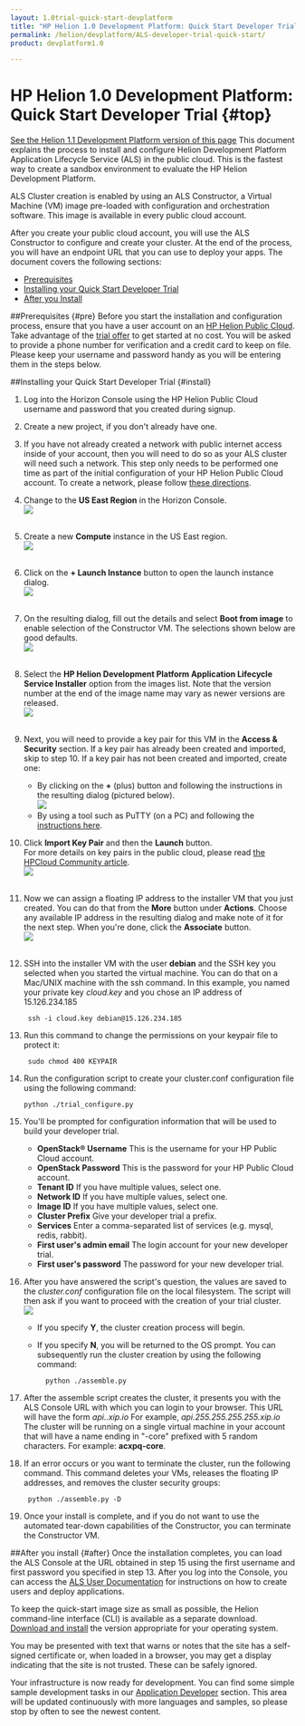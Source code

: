 ```yaml
---
layout: 1.0trial-quick-start-devplatform
title: "HP Helion 1.0 Development Platform: Quick Start Developer Trial "
permalink: /helion/devplatform/ALS-developer-trial-quick-start/
product: devplatform1.0

---
```

<!--PUBLISHED-->

# HP Helion 1.0 Development Platform: Quick Start Developer Trial {#top}
[See the Helion 1.1 Development Platform version of this page](/helion/devplatform/1.1/ALS-developer-trial-quick-start/)
This document explains the process to install and configure Helion Development Platform Application Lifecycle Service (ALS) in the public cloud. This is the fastest way to create a sandbox environment to evaluate the HP Helion Development Platform.

ALS Cluster creation is enabled by using an ALS Constructor, a Virtual Machine (VM) image pre-loaded with configuration and orchestration software.  This image is available in every public cloud account.

After you create your public cloud account, you will use the ALS Constructor to configure and create your cluster.  At the end of the process, you will have an endpoint URL that you can use to deploy your apps.
The document covers the following sections:

- [Prerequisites](#pre)
- [Installing your Quick Start Developer Trial](#install)
- [After you Install](#after)

##Prerequisites {#pre}
Before you start the installation and configuration process, ensure that you have a user account on an <a href="https://horizon.hpcloud.com/register" target="_blank">HP Helion Public Cloud</a>. Take advantage of the <a href="http://www.hpcloud.com/cloud-credit" target="_blank">trial offer</a> to get started at no cost. You will be asked to provide a phone number for verification and a credit card to keep on file. Please keep your username and password handy as you will be entering them in the steps below.

##Installing your Quick Start Developer Trial {#install}
1. Log into the Horizon Console using the HP Helion Public Cloud username and password that you created during signup.
2. Create a new project, if you don't already have one.
3. If you have not already created a network with public internet access inside of your account, then you will need to do so as your ALS cluster will need such a network. This step only needs to be performed one time as part of the initial configuration of your HP Helion Public Cloud account.  To create a network, please follow [these directions](https://community.hpcloud.com/article/how-create-or-delete-network#create).
4. Change to the **US East Region** in the Horizon Console. <br /><img src="media/quickstartA.png"/><br /><br />

 
5. Create a new **Compute** instance in the US East region.<br /><img src="media/quickstartB.png"/><br /><br />
6. Click on the  **+ Launch Instance** button to open the launch instance dialog.<br /><img src="media/quickstartC.png"/><br /><br />

7. On the resulting dialog, fill out the details and select **Boot from image** to enable selection of the Constructor VM.  The selections shown below are good defaults.<br /><img src="media/quickstartD.png"/><br /><br />
 
8. Select the **HP Helion Development Platform Application Lifecycle Service Installer** option from the images list. Note that the version number at the end of the image name may vary as newer versions are released.<br /><img src="media/quickstartE.png"/><br /><br />

9. Next, you will need to provide a key pair for this VM in the **Access & Security** section. If a key pair has already been created and imported, skip to step 10. If a key pair has not been created and imported, create one:
	- By clicking on the **+** (plus) button and following the instructions in the resulting dialog (pictured below).<br /><img src="media/quickstartF.png"/>
	- By using a tool such as PuTTY (on a PC) and following the [instructions here](http://kb.siteground.com/how_to_generate_an_ssh_key_on_windows_using_putty/).
1. Click **Import Key Pair** and then the **Launch**   button. <br />For more details on key pairs in the public cloud, please read [the HPCloud Community article](http://community.hpcloud.com/article/managing-your-key-pairs-0).<br /><img src="media/quickstartG.png"/><br /><br />
2. Now we can assign a floating IP address to the installer VM that you just created.  You can do that from the **More** button under **Actions**.  Choose any available IP address in the resulting dialog and make note of it for the next step. When you're done, click the **Associate** button.<br /><img src="media/quickstartH.png"/><br /><br />
 
3. SSH into the installer VM with the user **debian** and the SSH key you selected when you started the virtual machine. You can do that on a Mac/UNIX machine with the ssh command. In this example, you named your private key *cloud.key* and you chose an IP address of 15.126.234.185

		ssh -i cloud.key debian@15.126.234.185


1. Run this command to change the permissions on your keypair file to protect it:

		sudo chmod 400 KEYPAIR

1.  Run the configuration script to create your cluster.conf configuration file using the following command:

		python ./trial_configure.py

1.  You'll be prompted for configuration information that will be used to build your developer trial.
	- **OpenStack&#174; Username** This is the username for your HP Public Cloud account.
	- **OpenStack Password** This is the password for your HP Public Cloud account.
	- **Tenant ID** If you have multiple values, select one.
	- **Network ID** If you have multiple values, select one.
	- **Image ID** If you have multiple values, select one.
	- **Cluster Prefix** Give your developer trial a prefix.
	- **Services** Enter a comma-separated list of services (e.g. mysql, redis, rabbit).
	- **First user's admin email** The login account for your new developer trial.
	- **First user's password** The password for your new developer trial.

1. After you have answered the script's question, the values are saved to the *cluster.conf* configuration file on the local filesystem. The script will then ask if you want to proceed with the creation of your trial cluster.<br /><img src="media/quickstartH.png"/>
	- If you specify **Y**, the cluster creation process will begin.
	- If you specify **N**, you will be returned to the OS prompt. You can subsequently run the cluster creation by using the following command:

			python ./assemble.py

3. After the assemble script creates the cluster, it presents you with the ALS Console URL with which you can login to your browser. This URL will have the form *api.<IPAddress>.xip.io*  For example, *api.255.255.255.255.xip.io* <br /> The cluster will be running on a single virtual machine in your account that will have a name ending in "-core" prefixed with 5 random characters.  For example: **acxpq-core**. 
4. If an error occurs or you want to terminate the cluster, run the following command. This command deletes your VMs, releases the floating IP addresses, and removes the cluster security groups: 

		python ./assemble.py -D 

5. Once your install is complete, and if you do not want to use the automated tear-down capabilities of the Constructor, you can terminate the Constructor VM.

##After you install {#after}
Once the installation completes, you can load the ALS Console at the URL obtained in step 15 using the first username and first password you specified in step 13. After you log into the Console, you can access the [ALS User Documentation](/als/v1/user/) for instructions on how to create users and deploy applications.

To keep the quick-start image size as small as possible, the Helion command-line interface (CLI) is available as a separate download. [Download and install](/als/v1/client/download) the version appropriate for your operating system.

You may be presented with text that warns or notes that the site has a self-signed certificate or, when loaded in a browser, you may get a display indicating that the site is not trusted. These can be safely ignored.

Your infrastructure is now ready for development. You can find some simple sample development tasks in our [Application Developer](/helion/devplatform/appdev/) section. This area will be updated continuously with more languages and samples, so please stop by often to see the newest content.
